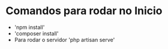 # Comandos para rodar no Inicio

- 'npm install'
- 'composer install'
- Para rodar o servidor 'php artisan serve'